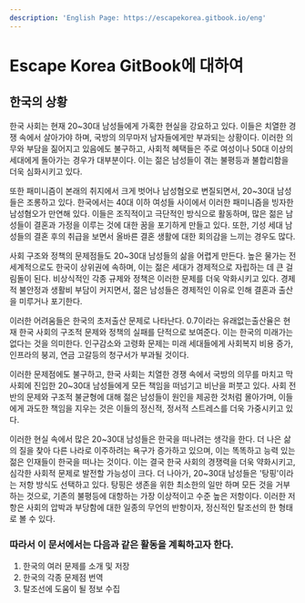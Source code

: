 ```yaml
---
description: 'English Page: https://escapekorea.gitbook.io/eng'
---
```


# Escape Korea GitBook에 대하여

## 한국의 상황

한국 사회는 현재 20\~30대 남성들에게 가혹한 현실을 강요하고 있다. 이들은 치열한 경쟁 속에서 살아가야 하며, 국방의 의무마저 남자들에게만 부과되는 상황이다. 이러한 의무와 부담을 짊어지고 있음에도 불구하고, 사회적 혜택들은 주로 여성이나 50대 이상의 세대에게 돌아가는 경우가 대부분이다. 이는 젊은 남성들이 겪는 불평등과  불합리함을   더욱 심화시키고 있다.

또한 패미니즘이 본래의 취지에서 크게 벗어나 남성혐오로 변질되면서, 20\~30대 남성들은 조롱하고 있다. 한국에서는 40대 이하 여성들 사이에서 이러한 패미니즘을 빙자한 남성혐오가 만연해 있다. 이들은 조직적이고 극단적인 방식으로 활동하며, 많은 젊은 남성들이 결혼과 가정을 이루는 것에 대한 꿈을 포기하게 만들고 있다. 또한, 기성 세대 남성들의 결혼 후의 취급을 보면서 올바른 결혼 생활에 대한 회의감을 느끼는 경우도 많다.&#x20;

사회 구조와 정책의 문제점들도 20\~30대 남성들의 삶을 어렵게 만든다. 높은 물가는 전 세계적으로도 한국이 상위권에 속하며, 이는 젊은 세대가 경제적으로 자립하는 데 큰 걸림돌이 된다. 비상식적인 각종 규제와 정책은 이러한 문제를 더욱 악화시키고 있다. 경제적 불안정과 생활비 부담이 커지면서, 젊은 남성들은 경제적인 이유로 인해 결혼과 출산을 미루거나 포기한다.

이러한 어려움들은 한국의 초저출산 문제로 나타난다. 0.7이라는 유래없는출산율은 현재 한국 사회의 구조적 문제와 정책의 실패를 단적으로 보여준다. 이는 한국의 미래가는 없다는 것을 의미한다. 인구감소와 고령화 문제는 미래 세대들에게 사회복지 비용 증가, 인프라의 붕괴, 연금 고갈등의 청구서가 부과될 것이다.&#x20;

이러한 문제점에도 불구하고, 한국 사회는 치열한 경쟁 속에서 국방의 의무를 마치고 막 사회에 진입한 20\~30대 남성들에게 모든 책임을 떠넘기고 비난을 퍼붓고 있다. 사회 전반의 문제와 구조적 불균형에 대해 젊은 남성들이 원인을 제공한 것처럼 몰아가며, 이들에게 과도한 책임을 지우는 것은 이들의 정신적, 정서적 스트레스를 더욱 가중시키고 있다.&#x20;

이러한 현실 속에서 많은 20\~30대 남성들은 한국을 떠나려는 생각을 한다. 더 나은 삶의 질을 찾아 다른 나라로 이주하려는 욕구가 증가하고 있으며, 이는 똑똑하고 능력 있는 젊은 인재들이 한국을 떠나는 것이다. 이는 결국 한국 사회의 경쟁력을 더욱 약화시키고, 심각한 사회적 문제로 발전할 가능성이 크다. 더 나아가, 20\~30대 남성들은 '탕핑'이라는 저항 방식도 선택하고 있다. 탕핑은 생존을 위한 최소한의 일만 하며 모든 것을 거부하는 것으로, 기존의 불평등에 대항하는 가장 이상적이고 수준 높은 저항이다. 이러한 저항은 사회의 압박과 부당함에 대한 일종의 무언의 반항이자, 정신적인 탈조선의 한 형태로 볼 수 있다.



### &#x20;따라서 이 문서에서는 다음과 같은 활동을 계획하고자 한다.

1. 한국의 여러 문제를 소개 및 저장
2. 한국의 각종 문제점 번역
3. 탈조선에 도움이 될 정보 수집



